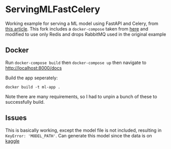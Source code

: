 # ServingMLFastCelery
Working example for serving a ML model using FastAPI and Celery, from [this article](https://towardsdatascience.com/deploying-ml-models-in-production-with-fastapi-and-celery-7063e539a5db). This fork includes a `docker-compose` taken from [here](https://github.com/RTae/yolor_trt) and modified to use only Redis and drops RabbitMQ used in the original example

## Docker
Run `docker-compose build` then `docker-compose up` then navigate to [http://localhost:8000/docs](http://localhost:8000/docs)

Build the app seperately:
```
docker build -t ml-app .
```
Note there are many requirements, so I had to unpin a bunch of these to successfully build.

## Issues
This is basically working, except the model file is not included, resulting in `KeyError: 'MODEL_PATH'`. Can generate this model since the data is on [kaggle](https://www.kaggle.com/sakshigoyal7/credit-card-customers)